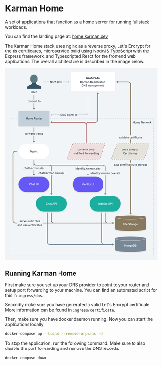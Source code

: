 # Karman Home
A set of applications that function as a home server for running fullstack workloads.

You can find the landing page at: [home.karman.dev](https://home.karman.dev)

The Karman Home stack uses nginx as a reverse proxy, Let's Encrypt for the tls certificates, microservice build using NodeJS TypeScript with the Express framework, and Typescripted React for the frontend web applications. The overall architecture is described in the image below.

![Architecture](home-karman-dev.png)

## Running Karman Home
First make sure you set up your DNS provider to point to your router and setup port forwarding to your machine. You can find an automated script for this in `ingress/dns`.

Secondly make sure you have generated a valid Let's Encrypt certificate. More information can be found in `ingress/certificate`.

Then, make sure you have docker daemon running. Now you can start the applications locally:
```bash
docker-compose up --build --remove-orphans -d
```

To stop the application, run the following command. Make sure to also disable the port forwarding and remove the DNS records.
```bash
docker-compose down
```
